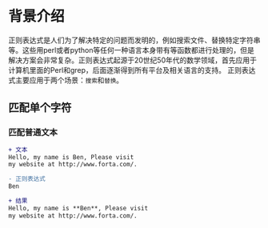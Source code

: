 # 背景介绍
正则表达式是人们为了解决特定的问题而发明的，例如搜索文件、替换特定字符串等。这些用perl或者python等任何一种语言本身带有等函数都进行处理的，但是解决方案会非常复杂。正则表达式起源于20世纪50年代的数学领域，首先应用于计算机里面的Perl和grep，后面逐渐得到所有平台及相关语言的支持。
正则表达式主要应用于两个场景：`搜索`和`替换`。

## 匹配单个字符

### 匹配普通文本

```diff
+ 文本
Hello, my name is Ben, Please visit 
my website at http://www.forta.com/.

- 正则表达式
Ben

+ 结果
Hello, my name is **Ben**, Please visit 
my website at http://www.forta.com/.
```
